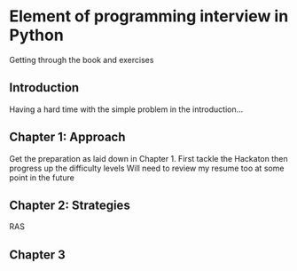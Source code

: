 # Element of programming interview in Python

Getting through the book and exercises

## Introduction

Having a hard time with the simple problem in the introduction...

## Chapter 1: Approach

Get the preparation as laid down in Chapter 1. First tackle the Hackaton then progress up the difficulty levels
Will need to review my resume too at some point in the future

## Chapter 2: Strategies

RAS

## Chapter 3